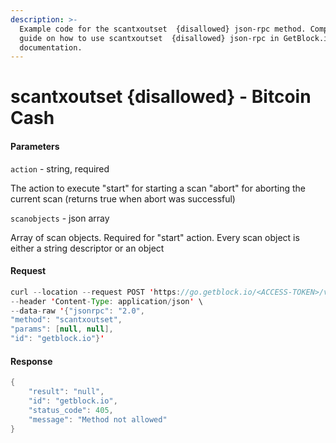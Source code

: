 ```yaml
---
description: >-
  Example code for the scantxoutset  {disallowed} json-rpc method. Сomplete
  guide on how to use scantxoutset  {disallowed} json-rpc in GetBlock.io Web3
  documentation.
---
```


# scantxoutset {disallowed} - Bitcoin Cash

#### Parameters

`action` - string, required

The action to execute "start" for starting a scan "abort" for aborting the current scan (returns true when abort was successful)

`scanobjects` - json array

Array of scan objects. Required for "start" action. Every scan object is either a string descriptor or an object

#### Request

```java
curl --location --request POST 'https://go.getblock.io/<ACCESS-TOKEN>/v1/mainnet/' \
--header 'Content-Type: application/json' \
--data-raw '{"jsonrpc": "2.0",
"method": "scantxoutset",
"params": [null, null],
"id": "getblock.io"}'
```

#### Response

```java
{
    "result": "null",
    "id": "getblock.io",
    "status_code": 405,
    "message": "Method not allowed"
}
```
